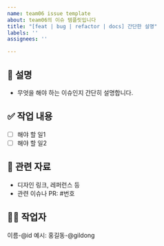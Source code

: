 ```yaml
---
name: team06 issue template
about: team06의 이슈 템플릿입니다
title: "[feat | bug | refactor | docs] 간단한 설명"
labels: ''
assignees: ''

---
```


## 📝 설명
- 무엇을 해야 하는 이슈인지 간단히 설명합니다.

## ✅ 작업 내용
- [ ] 해야 할 일1
- [ ] 해야 할 일2

## 📎 관련 자료
- 디자인 링크, 레퍼런스 등
- 관련 이슈나 PR: #번호

## 🧑‍💻 작업자
이름-@id
예시: 홍길동-@gildong
